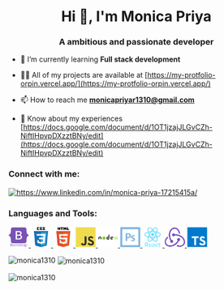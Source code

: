 <h1 align="center">Hi 👋, I'm Monica Priya</h1>
<h3 align="center">A ambitious and passionate developer</h3>



- 🌱 I’m currently learning **Full stack development**

- 👨‍💻 All of my projects are available at [https://my-protfolio-orpin.vercel.app/](https://my-protfolio-orpin.vercel.app/)

- 📫 How to reach me **monicapriyar1310@gmail.com**

- 📄 Know about my experiences [https://docs.google.com/document/d/1OT1jzajJLGvCZh-NiftIHpvpDXzztBNy/edit](https://docs.google.com/document/d/1OT1jzajJLGvCZh-NiftIHpvpDXzztBNy/edit)

<h3 align="left">Connect with me:</h3>
<p align="left">
<a href="https://linkedin.com/in/https://www.linkedin.com/in/monica-priya-17215415a/" target="blank"><img align="center" src="https://raw.githubusercontent.com/rahuldkjain/github-profile-readme-generator/master/src/images/icons/Social/linked-in-alt.svg" alt="https://www.linkedin.com/in/monica-priya-17215415a/" height="30" width="40" /></a>
</p>

<h3 align="left">Languages and Tools:</h3>
<p align="left"> <a href="https://getbootstrap.com" target="_blank" rel="noreferrer"> <img src="https://raw.githubusercontent.com/devicons/devicon/master/icons/bootstrap/bootstrap-plain-wordmark.svg" alt="bootstrap" width="40" height="40"/> </a> <a href="https://www.w3schools.com/css/" target="_blank" rel="noreferrer"> <img src="https://raw.githubusercontent.com/devicons/devicon/master/icons/css3/css3-original-wordmark.svg" alt="css3" width="40" height="40"/> </a> <a href="https://www.w3.org/html/" target="_blank" rel="noreferrer"> <img src="https://raw.githubusercontent.com/devicons/devicon/master/icons/html5/html5-original-wordmark.svg" alt="html5" width="40" height="40"/> </a> <a href="https://developer.mozilla.org/en-US/docs/Web/JavaScript" target="_blank" rel="noreferrer"> <img src="https://raw.githubusercontent.com/devicons/devicon/master/icons/javascript/javascript-original.svg" alt="javascript" width="40" height="40"/> </a> <a href="https://nodejs.org" target="_blank" rel="noreferrer"> <img src="https://raw.githubusercontent.com/devicons/devicon/master/icons/nodejs/nodejs-original-wordmark.svg" alt="nodejs" width="40" height="40"/> </a> <a href="https://www.photoshop.com/en" target="_blank" rel="noreferrer"> <img src="https://raw.githubusercontent.com/devicons/devicon/master/icons/photoshop/photoshop-line.svg" alt="photoshop" width="40" height="40"/> </a> <a href="https://reactjs.org/" target="_blank" rel="noreferrer"> <img src="https://raw.githubusercontent.com/devicons/devicon/master/icons/react/react-original-wordmark.svg" alt="react" width="40" height="40"/> </a> <a href="https://redux.js.org" target="_blank" rel="noreferrer"> <img src="https://raw.githubusercontent.com/devicons/devicon/master/icons/redux/redux-original.svg" alt="redux" width="40" height="40"/> </a> <a href="https://www.typescriptlang.org/" target="_blank" rel="noreferrer"> <img src="https://raw.githubusercontent.com/devicons/devicon/master/icons/typescript/typescript-original.svg" alt="typescript" width="40" height="40"/> </a> </p>

<p><img align="left" src="https://github-readme-stats.vercel.app/api/top-langs?username=monica1310&show_icons=true&locale=en&layout=compact" alt="monica1310" /></p>

<p>&nbsp;<img align="center" src="https://github-readme-stats.vercel.app/api?username=monica1310&show_icons=true&locale=en" alt="monica1310" /></p>

<p><img align="center" src="https://github-readme-streak-stats.herokuapp.com/?user=monica1310&" alt="monica1310" /></p>
